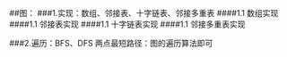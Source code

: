 ##图：
###1.实现：数组、邻接表、十字链表、邻接多重表
####1.1 数组实现
####1.1 邻接表实现
####1.1 十字链表实现
####1.1 邻接多重表实现

###2.遍历：BFS、DFS
两点最短路径：图的遍历算法即可